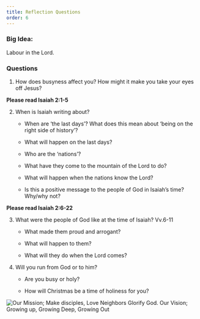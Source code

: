 ```yaml
---
title: Reflection Questions
order: 6
---
```


### Big Idea: 
Labour in the Lord.  

### Questions
1. How does busyness affect you? How might it make you take your eyes off Jesus? 

**Please read Isaiah 2:1-5**

2. When is Isaiah writing about?

    - When are ‘the last days’? What does this mean about ‘being on the right side of history’? 

    - What will happen on the last days? 

    - Who are the ‘nations’? 

    - What have they come to the mountain of the Lord to do? 

    - What will happen when the nations know the Lord? 

    - Is this a positive message to the people of God in Isaiah’s time? Why/why not? 

**Please read Isaiah 2:6-22**

3. What were the people of God like at the time of Isaiah? Vv.6-11

    - What made them proud and arrogant? 

    - What will happen to them? 

    - What will they do when the Lord comes? 

4. Will you run from God or to him? 

    - Are you busy or holy? 

    - How will Christmas be a time of holiness for you? 
 



![Our Mission; Make disciples, Love Neighbors Glorify God. Our Vision; Growing up, Growing Deep, Growing Out](https://raw.githubusercontent.com/stgeorgeshurstville/bulletin/main/images/upload.JPG)
